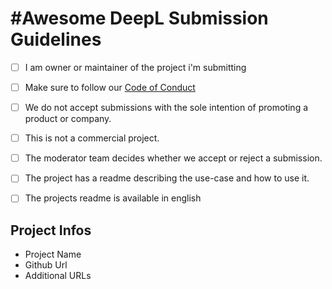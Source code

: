 # #Awesome DeepL Submission Guidelines

* [ ] I am owner or maintainer of the project i'm submitting

* [ ] Make sure to follow our [Code of Conduct](https://github.com/wearedotnet/dotnet-creator-cards/blob/master/CODE_OF_CONDUCT.md) 

* [ ] We do not accept submissions with the sole intention of promoting a product or company.

* [ ] This is not a commercial project. 

* [ ] The moderator team decides whether we accept or reject a submission.

* [ ] The project has a readme describing the use-case and how to use it.

* [ ] The projects readme is available in english



## Project Infos 

* Project Name
* Github Url
* Additional URLs
